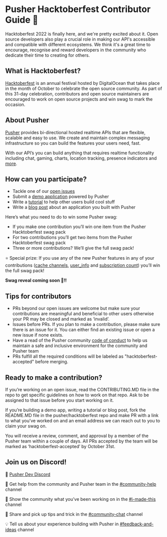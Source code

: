 # Pusher Hacktoberfest Contributor Guide 🎃

Hacktoberfest 2022 is finally here, and we're pretty excited about it. Open source developers also play a crucial role in making our API's accessible and compatible with different ecosystems. We think it's a great time to encourage, recognise and reward developers in the community who dedicate their time to creating for others.

## What is Hacktoberfest?
[Hacktoberfest](https://hacktoberfest.com) is an annual festival hosted by DigitalOcean that takes place in the month of October to celebrate the open source community. As part of this 31-day celebration, contributors and open source maintainers are encouraged to work on open source projects and win swag to mark the occasion. 

## About Pusher
[Pusher](https://pusher.com/) provides bi-directional hosted realtime APIs that are flexible, scalable and easy to use. We create and maintain complex messaging infrastructure so you can build the features your users need, fast.

With our API’s you can build anything that requires realtime functionality including chat, gaming, charts, location tracking, presence indicators and [more](https://pusher.com/channels/use-cases).


## How can you participate?
- Tackle one of our [open issues](https://github.com/search?q=org%3Apusher+label%3Ahacktoberfest&type=Issues)
- Submit a [demo application](https://github.com/pusher/hacktoberfest/issues/1) powered by Pusher
- Write a [tutorial](https://github.com/pusher/hacktoberfest/issues/2) to help other users build cool stuff
- Write a [blog post](https://github.com/pusher/hacktoberfest/issues/3) about an application you built with Pusher

Here’s what you need to do to win some Pusher swag:
- If you make one contribution you’ll win one item from the Pusher Hacktoberfest swag pack
- For two contributions you’ll get two items from the Pusher Hacktoberfest swag pack
- Three or more contributions? We’ll give the full swag pack!

⭐ Special prize: If you use any of the new Pusher features in any of your contributions ([cache channels](https://blog.pusher.com/introducing-cache-channels/), [user_info](https://blog.pusher.com/build-an-app-with-information-rich-whos-online-feature/) and [subscription count](https://blog.pusher.com/counting-live-users-at-scale-with-subscription-count-events/)) you’ll win the full swag pack! 

**Swag reveal coming soon 👀!!**

## Tips for contributors
- PRs beyond our open issues are welcome but make sure your contributions are meaningful and beneficial to other users otherwise your PR may be closed and marked as ‘invalid’.
- Issues before PRs. If you plan to make a contribution, please make sure there is an issue for it. You can either find an existing issue or open a new issue if none exists.
- Have a read of the Pusher community [code of conduct](https://pusher.com/code-of-conduct) to help us maintain a safe and inclusive environment for the community and Pusher team 
- PRs fulfill all the required conditions will be labeled as "hacktoberfest-accepted" before merging.


## Ready to make a contribution? 
If you’re working on an open issue, read the CONTRIBUTING.MD file in the repo to get specific guidelines on how to work on that repo. Ask to be assigned to that issue before you start working on it.

If you’re building a demo app, writing a tutorial or blog post, fork the README.MD file in the pusher/hacktoberfest repo and make PR with a link to what you’ve worked on and an email address we can reach out to you to claim your swag on.

You will receive a review, comment, and approval by a member of the Pusher team within a couple of days. All PRs accepted by the team will be marked as ‘hacktoberfest-accepted’ by October 31st. 


## Join us on Discord!

🔗 [Pusher Dev Discord](https://discord.gg/pEWjmP9uA7)

🤝 Get help from the community and Pusher team in the [#community-help](https://discord.com/channels/1005135908636471316/1005135909580177495) channel

🚀 Show the community what you’ve been working on in the [#i-made-this](https://discord.com/channels/1005135908636471316/1005135909580177493) channel

💬 Share and pick up tips and trick in the [#community-chat](https://discord.com/channels/1005135908636471316/1006950213388353576) channel

💡 Tell us about your experience building with Pusher in [#feedback-and-ideas](https://discord.com/channels/1005135908636471316/1006950831620378806) channel



